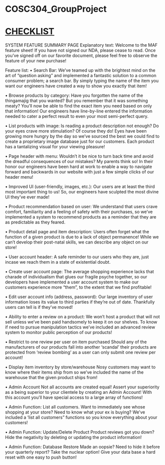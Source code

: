 # COSC304_GroupProject


# [CHECKLIST](https://docs.google.com/document/d/1K0rE51_lI08jcylMDM8pHRV3kLFB2zMW9ikEov778Is/edit?usp=sharing)
SYSTEM FEATURE SUMMARY PAGE
Explanatory text:
Welcome to the MAF feature sheet! If you have not signed our NDA, please cease to read. Once you’ve signed off on our favorite document, please feel free to observe the feature of your new purchase!

Feature list:
•	Search Bar:
 	We’ve teamed up with the brightest mind on the art of “question asking” and implemented a fantastic solution to a common consumer problem; a search bar. By simply typing the name of the item you want our engineers have created a way to show you exactly that item!

•	Browse products by category:
 	Have you forgotten the name of the thingamajig that you wanted? But you remember that it was something meaty? You’ll now be able to find the exact item you need based on only that information! Our engineers have line-by-line entered the information needed to cater a perfect result to even your most semi-perfect query.

•	List products with image:
 	Is reading a product description not enough? Do your eyes crave more stimulation? Of course they do! Eyes have been growing more hungry by the day so we’ve sourced the best we could find to create a proprietary image database just for our customers.  Each product has a tantalizing visual for your viewing pleasure!

•	Page header with menu:
Wouldn’t it be nice to turn back time and avoid the dreadful consequences of our mistakes? My parents think so! In their honor our engineers have been hard at work to enable a way to navigate forward and backwards in our website with just a few simple clicks of our header menu!

•	Improved UI (user-friendly, images, etc.):
	Our users are at least the third most important thing to us! So, our engineers have sculpted the most divine UI they’ve ever made!

•	Product recommendation based on user:
 	We understand that users crave comfort, familiarity and a feeling of safety with their purchases, so we’ve implemented a system to recommend products as a reminder that they are as predictable as they feared.

•	Product detail page and item description:
 	Users often forget what the function of a given product is due to a lack of object permanence! While we can’t develop their post-natal skills, we can describe any object on our store!

•	User account header:
    A safe reminder to our users who they are, just incase we reach them in a state of existential doubt.

•	Create user account page:
 	The average shopping experience lacks that charade of individualism that glues our fragile psyche together, so our developers have implemented a user account system to make our customers experience more “them”, to the extent that we find profitable!

•	Edit user account info (address, password):
 	Our large inventory of user information loses its value to third parties if they’re out of date. Thankfully users can tell is if they’ve moved!

•	Ability to enter a review on a product:
 	We won’t host a product that will not sell unless we’ve been paid handsomely to keep it on our shelves. To know if need to pursue manipulation tactics we’ve included an advanced review system to monitor public perception of our products! 

•	Restrict to one review per user on item purchased
 	Should any of the manufacturers of our products fall into another ‘scandal’ their products are protected from ‘review bombing’ as a user can only submit one review per account!

•	Display item inventory by store/warehouse
 	Nosy customers may want to know where their items ship from so we’ve included the name of the warehouse that the given product ships from!

•	Admin Account
 	Not all accounts are created equal! Assert your superiority as a being superior to your clientele by creating an Admin Account! With this account you’ll have special access to a large array of functions!

•	Admin Function: List all customers.
 	Want to immediately see whose shopping at your store? Need to know what your ex is buying? We’ve included a ‘list all customers” functions so you know everything about your customers!  

•	Admin Function: Update/Delete Product
 	Product reviews got you down? Hide the negativity by deleting or updating the product information!

•	Admin Function: Database Restore
Made an oopsie? Need to hide it before your quarterly report? Take the nuclear option! Give your data base a hard reset with one easy to push button!

